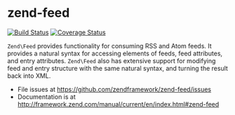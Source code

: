 # zend-feed

[![Build Status](https://secure.travis-ci.org/zendframework/zend-feed.svg?branch=master)](https://secure.travis-ci.org/zendframework/zend-feed)
[![Coverage Status](https://coveralls.io/repos/zendframework/zend-feed/badge.svg?branch=master)](https://coveralls.io/r/zendframework/zend-feed)

`Zend\Feed` provides functionality for consuming RSS and Atom feeds. It provides
a natural syntax for accessing elements of feeds, feed attributes, and entry
attributes. `Zend\Feed` also has extensive support for modifying feed and entry
structure with the same natural syntax, and turning the result back into XML.


- File issues at https://github.com/zendframework/zend-feed/issues
- Documentation is at http://framework.zend.com/manual/current/en/index.html#zend-feed
